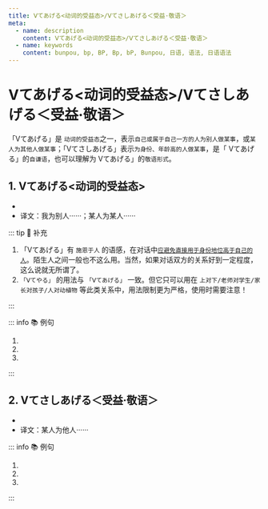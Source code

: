```yaml
---
title: Ⅴてあげる<动词的受益态>/Ⅴてさしあげる＜受益·敬语＞
meta:
  - name: description
    content: Ⅴてあげる<动词的受益态>/Ⅴてさしあげる＜受益·敬语＞
  - name: keywords
    content: bunpou, bp, BP, Bp, bP, Bunpou, 日语, 语法, 日语语法
---
```

    
# Ⅴてあげる<动词的受益态>/Ⅴてさしあげる＜受益·敬语＞

「Ⅴてあげる」是 `动词的受益态`之一，表示`自己或属于自己一方的人为别人做某事`，或`某人为其他人做某事`；「Ⅴてさしあげる」表示`为身份、年龄高的人做某事`，是「 Ⅴてあげる」的`自谦语`，也可以理解为 Ⅴてあげる」的`敬语形式`。


## 1. Ⅴてあげる<动词的受益态>

- <grammer-content sentence="接续：([私/わたし]が[他人/たにん]に)Ⅴて(动词的て形) ＋ あげる；" />
- 译文：我为别人······；某人为某人······

::: tip :bookmark: 补充

1. 「Ⅴてあげる」有 `施恩于人` 的语感，在对话中<u>`应避免直接用于身份地位高于自己的人`</u>。陌生人之间一般也不这么用。当然，如果对话双方的关系好到一定程度，这么说就无所谓了。
2. `「Ⅴてやる」`  的用法与 `「Ⅴてあげる」` 一致。但它只可以用在 `上对下/老师对学生/家长对孩子/人对动植物` 等此类关系中，用法限制更为严格，使用时需要注意！

:::

::: info :books: 例句

1. <grammer-content sentence='[私/わたし]は[観光客/かんこうきゃく]に[道/みち]を**[教/おし]えてあげました**。' trans='我给游客指了路。' />
2. <grammer-content sentence='[張/ちょう]さんは[李/り]さんにペンを**[貸/か]してあげました**。' trans='小张把壁借给了小王。' />
3. <grammer-content sentence='[高橋/たかはし]さんは[王/おう]さんにおいしい[ご飯/ごはん]を**[作/つく]ってあげました**。' trans='高桥给小王做了可口的饭菜。' />

:::

## 2. Ⅴてさしあげる＜受益·敬语＞

- <grammer-content sentence="接续：([私/わたし]が[他人/たにん]に)Ⅴて(动词的て形) ＋ さしあげる；" />
- 译文：某人为他人······

::: info :books: 例句

1. <grammer-content sentence='[先生/せんせい]がいらっしゃったので、[町/まち]を**[案内/あんない]してさしあげました**。' trans='老师来了，我带他参观了小镇。' />
2. <grammer-content sentence='[王/おう]さんは[先生/せんせい]の[荷物/にもつ]を**[持っ/もっ]てさしあげました**。' trans='小王帮老师拿行李。' />
3. <grammer-content sentence='[高橋/たかはし]さんのおばあさんの[誕生日/たんじょうひ]に、みんなでおばあさんの[好き/すき]な[歌/うた]を**[歌っ/うたっ]てさしあげました**。' trans='在高桥奶奶生日那天，我们一起唱了奶奶喜欢的歌。' />

:::

